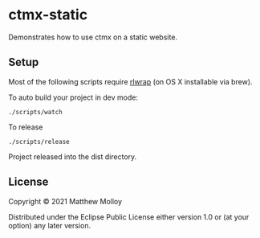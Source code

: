 # ctmx-static

Demonstrates how to use ctmx on a static website.

## Setup

Most of the following scripts require [rlwrap](http://utopia.knoware.nl/~hlub/uck/rlwrap/) (on OS X installable via brew).

To auto build your project in dev mode:

    ./scripts/watch

To release

    ./scripts/release

Project released into the dist directory.

## License

Copyright © 2021 Matthew Molloy

Distributed under the Eclipse Public License either version 1.0 or (at your option) any later version.
